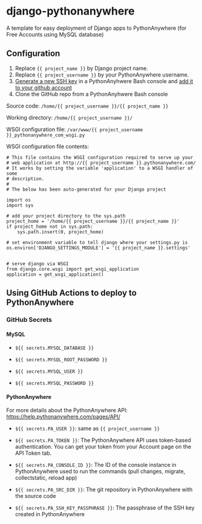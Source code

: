 # django-pythonanywhere
A template for easy deployment of Django apps to PythonAnywhere (for Free Accounts using MySQL database)

## Configuration

1. Replace `{{ project_name }}` by Django project name.
2. Replace `{{ project_username }}` by your PythonAnywhere username.
3. [Generate a new SSH key](https://docs.github.com/en/authentication/connecting-to-github-with-ssh/generating-a-new-ssh-key-and-adding-it-to-the-ssh-agent#generating-a-new-ssh-key) in a PythonAnyhwere Bash console and [add it to your github account](https://docs.github.com/en/authentication/connecting-to-github-with-ssh/adding-a-new-ssh-key-to-your-github-account?tool=webui#adding-a-new-ssh-key-to-your-account)
4. Clone the GitHub repo from a PythonAnyhwere Bash console

Source code:
`/home/{{ project_username }}/{{ project_name }}`

Working directory:
`/home/{{ project_username }}/`

WSGI configuration file:
`/var/www/{{ project_username }}_pythonanywhere_com_wsgi.py`

WSGI configuration file contents:
```
# This file contains the WSGI configuration required to serve up your
# web application at http://{{ project_username }}.pythonanywhere.com/
# It works by setting the variable 'application' to a WSGI handler of some
# description.
#
# The below has been auto-generated for your Django project

import os
import sys

# add your project directory to the sys.path
project_home = '/home/{{ project_username }}/{{ project_name }}'
if project_home not in sys.path:
    sys.path.insert(0, project_home)

# set environment variable to tell django where your settings.py is
os.environ['DJANGO_SETTINGS_MODULE'] = '{{ project_name }}.settings'


# serve django via WSGI
from django.core.wsgi import get_wsgi_application
application = get_wsgi_application()

```
## Using GitHub Actions to deploy to PythonAnywhere
### GitHub Secrets
#### MySQL
- `${{ secrets.MYSQL_DATABASE }}`
 
- `${{ secrets.MYSQL_ROOT_PASSWORD }}`
 
- `${{ secrets.MYSQL_USER }}`
 
- `${{ secrets.MYSQL_PASSWORD }}`
 
 #### PythonAnywhere
 For more details about the PythonAnywhere API: https://help.pythonanywhere.com/pages/API/
 
- `${{ secrets.PA_USER }}`: same as `{{ project_username }}`
 
- `${{ secrets.PA_TOKEN }}`: The PythonAnywhere API uses token-based authentication. You can get your token from your Account page on the API Token tab.
 
- `${{ secrets.PA_CONSOLE_ID }}`: The ID of the console instance in PythonAnywhere used to run the commands (pull changes, migrate, collectstatic, reload app)

- `${{ secrets.PA_SRC_DIR }}`: The git repository in PythonAnywhere with the source code

- `${{ secrets.PA_SSH_KEY_PASSPHRASE }}`: The passphrase of the SSH key created in PythonAnywhere

